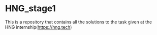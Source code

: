 # HNG_stage1
This is a repository that contains all the solutions to the task given at the HNG internship(https://hng.tech)
